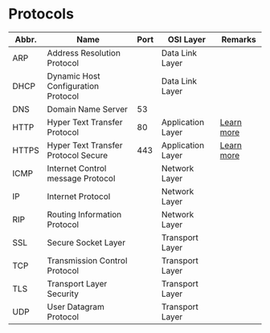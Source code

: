 # Protocols

Abbr. | Name | Port | OSI Layer | Remarks
----- | ---- | ---- | --------- | -------
ARP | Address Resolution Protocol | | Data Link Layer
DHCP | Dynamic Host Configuration Protocol | | Data Link Layer
DNS | Domain Name Server | 53
HTTP | Hyper Text Transfer Protocol | 80 | Application Layer | [Learn more](https://github.com/HarshKapadia2/web-dev/blob/master/resources.md#general-back-end-prerequisites/:~:text=HTTP)
HTTPS | Hyper Text Transfer Protocol Secure | 443 | Application Layer | [Learn more](https://github.com/HarshKapadia2/web-dev/blob/master/resources.md#general-back-end-prerequisites/:~:text=HTTP)
ICMP | Internet Control message Protocol | | Network Layer
IP | Internet Protocol | | Network Layer
RIP | Routing Information Protocol | | Network Layer
SSL | Secure Socket Layer | | Transport Layer
TCP | Transmission Control Protocol | | Transport Layer
TLS | Transport Layer Security | | Transport Layer
UDP | User Datagram Protocol | | Transport Layer
